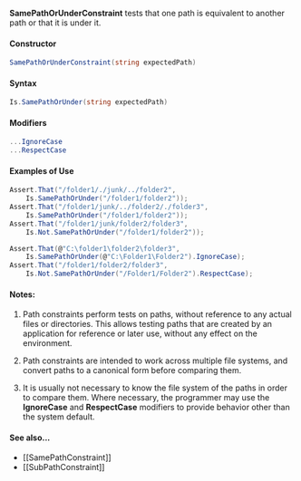**SamePathOrUnderConstraint** tests that one path is equivalent to another path or that it is under it.

#### Constructor

```csharp
SamePathOrUnderConstraint(string expectedPath)
```

#### Syntax

```csharp
Is.SamePathOrUnder(string expectedPath)
```

#### Modifiers

```csharp
...IgnoreCase
...RespectCase
```

#### Examples of Use

```csharp
Assert.That("/folder1/./junk/../folder2",
	Is.SamePathOrUnder("/folder1/folder2"));
Assert.That("/folder1/junk/../folder2/./folder3",
	Is.SamePathOrUnder("/folder1/folder2"));
Assert.That("/folder1/junk/folder2/folder3",
	Is.Not.SamePathOrUnder("/folder1/folder2"));

Assert.That(@"C:\folder1\folder2\folder3",
	Is.SamePathOrUnder(@"C:\Folder1\Folder2").IgnoreCase);
Assert.That("/folder1/folder2/folder3",
	Is.Not.SamePathOrUnder("/Folder1/Folder2").RespectCase);
```

#### Notes:

1. Path constraints perform tests on paths, without reference to any
actual files or directories. This allows testing paths that are
created by an application for reference or later use, without 
any effect on the environment.
   
2. Path constraints are intended to work across multiple file systems,
and convert paths to a canonical form before comparing them. 

3. It is usually not necessary to know the file system of the paths
in order to compare them. Where necessary, the programmer may
use the **IgnoreCase** and **RespectCase** modifiers to provide 
behavior other than the system default.
      
#### See also...
 * [[SamePathConstraint]]
 * [[SubPathConstraint]]
